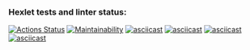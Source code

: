 ### Hexlet tests and linter status:
[![Actions Status](https://github.com/xantol/python-project-49/actions/workflows/hexlet-check.yml/badge.svg)](https://github.com/xantol/python-project-49/actions)
[![Maintainability](https://api.codeclimate.com/v1/badges/2a075941fe4dd7142d99/maintainability)](https://codeclimate.com/github/xantol/python-project-49/maintainability)
[![asciicast](https://asciinema.org/a/p1jtWqLFKBBkct6NTcfSpEGNx.svg)](https://asciinema.org/a/p1jtWqLFKBBkct6NTcfSpEGNx)
[![asciicast](https://asciinema.org/a/cbZqZWP6I3y8fUkPGbuOgIYZN.svg)](https://asciinema.org/a/cbZqZWP6I3y8fUkPGbuOgIYZN)
[![asciicast](https://asciinema.org/a/tMxUpTRW0Zf1EOM7kezuFxkKg.svg)](https://asciinema.org/a/tMxUpTRW0Zf1EOM7kezuFxkKg)
[![asciicast](https://asciinema.org/a/Ff0EioOFuuoWWZtKcg2ynE7R0.svg)](https://asciinema.org/a/Ff0EioOFuuoWWZtKcg2ynE7R0)
